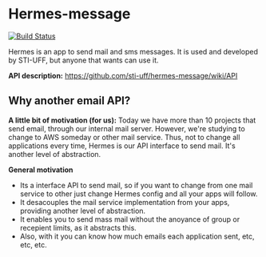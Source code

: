 Hermes-message
===============

[![Build Status](https://travis-ci.org/sti-uff/hermes-message.png?branch=master)](https://travis-ci.org/sti-uff/hermes-message)

Hermes is an app to send mail and sms messages. It is used and developed by STI-UFF, but anyone that wants can use it.

__API description:__ https://github.com/sti-uff/hermes-message/wiki/API

Why another email API?
---
__A little bit of motivation (for us):__ Today we have more than 10 projects that send email, through our internal mail server. 
However, we're studying to change to AWS someday or other mail service. Thus, not to change all applications every time, Hermes is our API interface to send mail.
It's another level of abstraction.

__General motivation__
* Its a interface API to send mail, so if you want to change from one mail service to other just change Hermes config and all your apps will follow.
* It desacouples the mail service implementation from your apps, providing another level of abstraction.
* It enables you to send mass mail without the anoyance of group or recepient limits, as it abstracts this.
* Also, with it you can know how much emails each application sent, etc, etc, etc.

